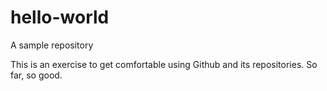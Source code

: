 # hello-world
A sample repository


This is an exercise to get comfortable using Github and its repositories.
So far,
so good.
